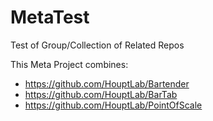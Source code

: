 # MetaTest
Test of Group/Collection of Related Repos

This Meta Project combines:

- https://github.com/HouptLab/Bartender
- https://github.com/HouptLab/BarTab
- https://github.com/HouptLab/PointOfScale

